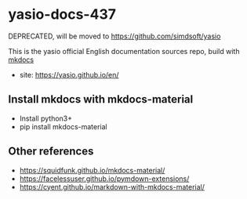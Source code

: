 # yasio-docs-437

DEPRECATED, will be moved to https://github.com/simdsoft/yasio

This is the yasio official English documentation sources repo, build with [mkdocs](https://www.mkdocs.org/)

* site: https://yasio.github.io/en/

## Install mkdocs with mkdocs-material
- Install python3+
- pip install mkdocs-material

## Other references
- https://squidfunk.github.io/mkdocs-material/
- https://facelessuser.github.io/pymdown-extensions/
- https://cyent.github.io/markdown-with-mkdocs-material/

